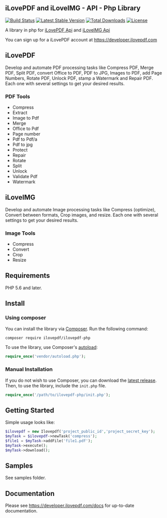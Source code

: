 iLovePDF and iLoveIMG - API - Php Library
---------------------------------------

[![Build Status](https://travis-ci.org/ilovepdf/ilovepdf-php.svg?branch=master)](https://travis-ci.org/ilovepdf/ilovepdf-php)
[![Latest Stable Version](https://poser.pugx.org/ilovepdf/ilovepdf-php/version)](https://packagist.org/packages/ilovepdf/ilovepdf-php)
[![Total Downloads](https://poser.pugx.org/ilovepdf/ilovepdf-php/downloads.svg)](https://packagist.org/packages/ilovepdf/ilovepdf-php)
[![License](https://poser.pugx.org/ilovepdf/ilovepdf-php/license)](https://packagist.org/packages/ilovepdf/ilovepdf-php)

A library in php for [iLovePDF Api](https://developer.ilovepdf.com) and [iLoveIMG Api](https://developer.ilovepdf.com)

You can sign up for a iLovePDF account at https://developer.ilovepdf.com


## iLovePDF

Develop and automate PDF processing tasks like Compress PDF, Merge PDF, Split PDF, convert Office to PDF, PDF to JPG, Images to PDF, add Page Numbers, Rotate PDF, Unlock PDF, stamp a Watermark and Repair PDF. Each one with several settings to get your desired results.

### PDF Tools

* Compress
* Extract
* Image to Pdf
* Merge
* Office to Pdf
* Page number
* Pdf to Pdf/a
* Pdf to jpg
* Protect
* Repair
* Rotate
* Split
* Unlock
* Validate Pdf
* Watermark


## iLoveIMG

Develop and automate Image processing tasks like Compress (optimize), Convert between formats, Crop images, and resize. Each one with several settings to get your desired results.

### Image Tools

* Compress
* Convert
* Crop
* Resize

## Requirements

PHP 5.6 and later.

## Install

### Using composer

You can install the library via [Composer](http://getcomposer.org/). Run the following command:

```bash
composer require ilovepdf/ilovepdf-php
```

To use the library, use Composer's [autoload](https://getcomposer.org/doc/00-intro.md#autoloading):

```php
require_once('vendor/autoload.php');
```


### Manual Installation

If you do not wish to use Composer, you can download the [latest release](https://github.com/ilovepdf/ilovepdf-php/releases). Then, to use the library, include the `init.php` file.

```php
require_once('/path/to/ilovepdf-php/init.php');
```

## Getting Started

Simple usage looks like:

```php
$ilovepdf = new Ilovepdf('project_public_id','project_secret_key');
$myTask = $ilovepdf->newTask('compress');
$file1 = $myTask->addFile('file1.pdf');
$myTask->execute();
$myTask->download();
```

## Samples

See samples folder.

## Documentation

Please see https://developer.ilovepdf.com/docs for up-to-date documentation.